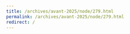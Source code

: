 ```yaml
---
title: /archives/avant-2025/node/279.html
permalink: /archives/avant-2025/node/279.html
redirect: /
---
```

